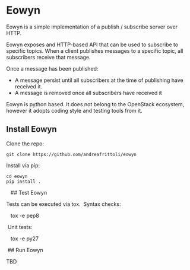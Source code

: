 # Eowyn

Eowyn is a simple implementation of a publish / subscribe server over HTTP.

Eowyn exposes and HTTP-based API that can be used to subscribe to specific
topics. When a client publishes messages to a specific topic, all subscribers
receive that message.

Once a message has been published:
- A message persist until all subscribers at the time of publishing have
  received it.
- A message is removed once all subscribers have received it

Eowyn is python based. It does not belong to the OpenStack ecosystem, however
it adopts coding style and testing tools from it.


## Install Eowyn  

Clone the repo:  

    git clone https://github.com/andreafrittoli/eowyn  

Install via pip:  

    cd eowyn 
    pip install .


   ## Test Eowyn 

Tests can be executed via tox.
 Syntax checks:

      tox -e pep8 

 Unit tests:

      tox -e py27 

 ## Run Eowyn  

TBD 